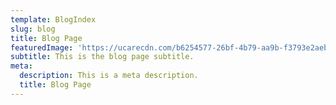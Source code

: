 ```yaml
---
template: BlogIndex
slug: blog
title: Blog Page
featuredImage: 'https://ucarecdn.com/b6254577-26bf-4b79-aa9b-f3793e2aebdc/'
subtitle: This is the blog page subtitle.
meta:
  description: This is a meta description.
  title: Blog Page
---
```

